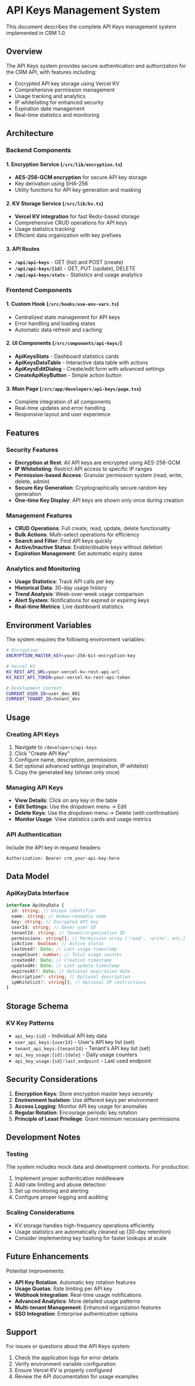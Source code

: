 # API Keys Management System

This document describes the complete API Keys management system implemented in CRM 1.0.

## Overview

The API Keys system provides secure authentication and authorization for the CRM API, with features including:

- Encrypted API key storage using Vercel KV
- Comprehensive permission management
- Usage tracking and analytics
- IP whitelisting for enhanced security
- Expiration date management
- Real-time statistics and monitoring

## Architecture

### Backend Components

#### 1. Encryption Service (`/src/lib/encryption.ts`)

- **AES-256-GCM encryption** for secure API key storage
- Key derivation using SHA-256
- Utility functions for API key generation and masking

#### 2. KV Storage Service (`/src/lib/kv.ts`)

- **Vercel KV integration** for fast Redis-based storage
- Comprehensive CRUD operations for API keys
- Usage statistics tracking
- Efficient data organization with key prefixes

#### 3. API Routes

- **`/api/api-keys`** - GET (list) and POST (create)
- **`/api/api-keys/[id]`** - GET, PUT (update), DELETE
- **`/api/api-keys/stats`** - Statistics and usage analytics

### Frontend Components

#### 1. Custom Hook (`/src/hooks/use-env-vars.ts`)

- Centralized state management for API keys
- Error handling and loading states
- Automatic data refresh and caching

#### 2. UI Components (`/src/components/api-keys/`)

- **ApiKeysStats** - Dashboard statistics cards
- **ApiKeysDataTable** - Interactive data table with actions
- **ApiKeysEditDialog** - Create/edit form with advanced settings
- **CreateApiKeyButton** - Simple action button

#### 3. Main Page (`/src/app/developers/api-keys/page.tsx`)

- Complete integration of all components
- Real-time updates and error handling
- Responsive layout and user experience

## Features

### Security Features

- **Encryption at Rest**: All API keys are encrypted using AES-256-GCM
- **IP Whitelisting**: Restrict API access to specific IP ranges
- **Permission-based Access**: Granular permission system (read, write, delete, admin)
- **Secure Key Generation**: Cryptographically secure random key generation
- **One-time Key Display**: API keys are shown only once during creation

### Management Features

- **CRUD Operations**: Full create, read, update, delete functionality
- **Bulk Actions**: Multi-select operations for efficiency
- **Search and Filter**: Find API keys quickly
- **Active/Inactive Status**: Enable/disable keys without deletion
- **Expiration Management**: Set automatic expiry dates

### Analytics and Monitoring

- **Usage Statistics**: Track API calls per key
- **Historical Data**: 30-day usage history
- **Trend Analysis**: Week-over-week usage comparison
- **Alert System**: Notifications for expired or expiring keys
- **Real-time Metrics**: Live dashboard statistics

## Environment Variables

The system requires the following environment variables:

```bash
# Encryption
ENCRYPTION_MASTER_KEY=your-256-bit-encryption-key

# Vercel KV
KV_REST_API_URL=your-vercel-kv-rest-api-url
KV_REST_API_TOKEN=your-vercel-kv-rest-api-token

# Development Context
CURRENT_USER_ID=user_dev_001
CURRENT_TENANT_ID=tenant_dev
```

## Usage

### Creating API Keys

1. Navigate to `/developers/api-keys`
2. Click "Create API Key"
3. Configure name, description, permissions
4. Set optional advanced settings (expiration, IP whitelist)
5. Copy the generated key (shown only once)

### Managing API Keys

- **View Details**: Click on any key in the table
- **Edit Settings**: Use the dropdown menu → Edit
- **Delete Keys**: Use the dropdown menu → Delete (with confirmation)
- **Monitor Usage**: View statistics cards and usage metrics

### API Authentication

Include the API key in request headers:

```http
Authorization: Bearer crm_your-api-key-here
```

## Data Model

### ApiKeyData Interface

```typescript
interface ApiKeyData {
  id: string; // Unique identifier
  name: string; // Human-readable name
  key: string; // Encrypted API key
  userId: string; // Owner user ID
  tenantId: string; // Tenant/organization ID
  permissions: string[]; // Permission array ['read', 'write', etc.]
  isActive: boolean; // Active status
  lastUsed?: Date; // Last usage timestamp
  usageCount: number; // Total usage counter
  createdAt: Date; // Creation timestamp
  updatedAt: Date; // Last update timestamp
  expiresAt?: Date; // Optional expiration date
  description?: string; // Optional description
  ipWhitelist?: string[]; // Optional IP restrictions
}
```

## Storage Schema

### KV Key Patterns

- `api_key:{id}` - Individual API key data
- `user_api_keys:{userId}` - User's API key list (set)
- `tenant_api_keys:{tenantId}` - Tenant's API key list (set)
- `api_key_usage:{id}:{date}` - Daily usage counters
- `api_key_usage:{id}:last_endpoint` - Last used endpoint

## Security Considerations

1. **Encryption Keys**: Store encryption master keys securely
2. **Environment Isolation**: Use different keys per environment
3. **Access Logging**: Monitor API key usage for anomalies
4. **Regular Rotation**: Encourage periodic key rotation
5. **Principle of Least Privilege**: Grant minimum necessary permissions

## Development Notes

### Testing

The system includes mock data and development contexts. For production:

1. Implement proper authentication middleware
2. Add rate limiting and abuse detection
3. Set up monitoring and alerting
4. Configure proper logging and auditing

### Scaling Considerations

- KV storage handles high-frequency operations efficiently
- Usage statistics are automatically cleaned up (30-day retention)
- Consider implementing key hashing for faster lookups at scale

## Future Enhancements

Potential improvements:

- **API Key Rotation**: Automatic key rotation features
- **Usage Quotas**: Rate limiting per API key
- **Webhook Integration**: Real-time usage notifications
- **Advanced Analytics**: More detailed usage patterns
- **Multi-tenant Management**: Enhanced organization features
- **SSO Integration**: Enterprise authentication options

## Support

For issues or questions about the API Keys system:

1. Check the application logs for error details
2. Verify environment variable configuration
3. Ensure Vercel KV is properly configured
4. Review the API documentation for usage examples
